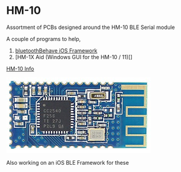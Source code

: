 HM-10
=====
Assortment of PCBs designed around the HM-10 BLE Serial module

A couple of programs to help, 

1. [bluetoothBehave iOS Framework](https://github.com/Ladvien/behavioralBluetooth)
2. [HM-1X Aid (Windows GUI for the HM-10 / 11)[]

[HM-10 Info](http://ladvien.github.io/robots/HM10/)

![alt tag](https://raw.githubusercontent.com/Ladvien/ladvien.github.io/master/images/HM-10-2.jpg)

Also working on an iOS BLE Framework for these 


